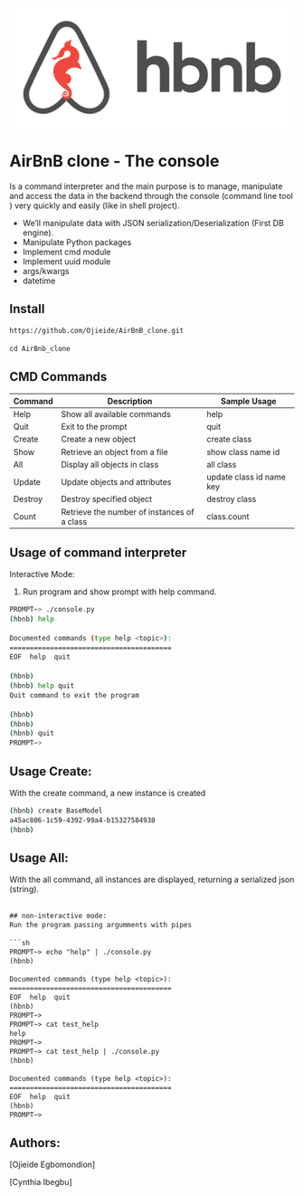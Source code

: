 ![logo](/logo.png)

# AirBnB clone - The console
Is a command interpreter and the main purpose is to manage, manipulate and access the data in the backend through the console (command line tool ) very quickly and easily (like in shell project).

  - We’ll manipulate data with JSON serialization/Deserialization (First DB engine).
  - Manipulate Python packages
  - Implement cmd module
  - Implement uuid module
  - args/kwargs
  - datetime

## Install

```
https://github.com/Ojieide/AirBnB_clone.git

cd AirBnb_clone

```

## CMD Commands

| Command | Description | Sample Usage
| --- | --- | --- |
| Help | Show all available commands | help  |
| Quit | Exit to the prompt | quit |
| Create | Create a new object | create class |
| Show | Retrieve an object from a file | show class name id |
| All | Display all objects in class | all class |
| Update | Update objects and attributes | update class id name key |
| Destroy | Destroy specified object | destroy class |
| Count | Retrieve the number of instances of a class | class.count |


## Usage of command interpreter
Interactive Mode:
1. Run program and show prompt with help command.
```sh
PROMPT~> ./console.py
(hbnb) help

Documented commands (type help <topic>):
========================================
EOF  help  quit

(hbnb)
(hbnb) help quit
Quit command to exit the program

(hbnb)
(hbnb)
(hbnb) quit
PROMPT~>
```
## Usage Create:
With the create command, a new instance is created

```sh
(hbnb) create BaseModel
a45ac806-1c59-4392-99a4-b15327584938
(hbnb)
```

## Usage All:
With the all command, all instances are displayed, returning a serialized json (string).

```

## non-interactive mode:
Run the program passing argumments with pipes

```sh
PROMPT~> echo "help" | ./console.py
(hbnb)

Documented commands (type help <topic>):
========================================
EOF  help  quit
(hbnb) 
PROMPT~>
PROMPT~> cat test_help
help
PROMPT~>
PROMPT~> cat test_help | ./console.py
(hbnb)

Documented commands (type help <topic>):
========================================
EOF  help  quit
(hbnb) 
PROMPT~>
```
## Authors:
[Ojieide Egbomondion]

[Cynthia Ibegbu]
